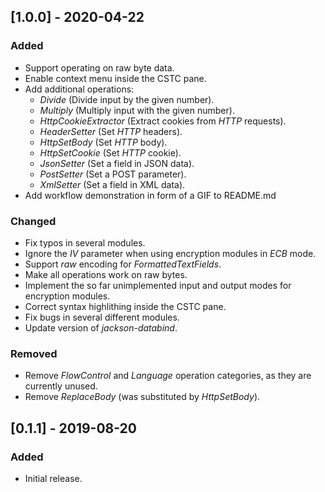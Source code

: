 ## [1.0.0] - 2020-04-22

### Added

* Support operating on raw byte data.
* Enable context menu inside the CSTC pane.
* Add additional operations:
  * *Divide* (Divide input by the given number).
  * *Multiply* (Multiply input with the given number).
  * *HttpCookieExtractor* (Extract cookies from *HTTP* requests).
  * *HeaderSetter* (Set *HTTP* headers).
  * *HttpSetBody* (Set *HTTP* body).
  * *HttpSetCookie* (Set *HTTP* cookie).
  * *JsonSetter* (Set a field in JSON data).
  * *PostSetter* (Set a POST parameter).
  * *XmlSetter* (Set a field in XML data).
* Add workflow demonstration in form of a GIF to README.md

### Changed

* Fix typos in several modules.
* Ignore the *IV* parameter when using encryption modules in *ECB* mode.
* Support *raw* encoding for *FormattedTextFields*.
* Make all operations work on raw bytes.
* Implement the so far unimplemented input and output modes for encryption modules.
* Correct syntax highlithing inside the CSTC pane.
* Fix bugs in several different modules.
* Update version of *jackson-databind*.

### Removed

* Remove *FlowControl* and *Language* operation categories, as they are currently unused.
* Remove *ReplaceBody* (was substituted by *HttpSetBody*).

## [0.1.1] - 2019-08-20

### Added

* Initial release.
